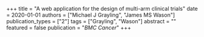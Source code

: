 +++
title = "A web application for the design of multi-arm clinical trials"
date = 2020-01-01
authors = ["Michael J Grayling", "James MS Wason"]
publication_types = ["2"]
tags = ["Grayling", "Wason"]
abstract = ""
featured = false
publication = "*BMC Cancer*"
+++

